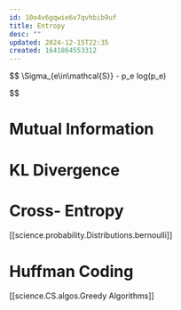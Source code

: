 ```yaml
---
id: 10o4v6gqwie6x7qvhbib9uf
title: Entropy
desc: ""
updated: 2024-12-15T22:35
created: 1641864553312
---
```

$$
\Sigma_{e\in\mathcal{S}} - p_e log(p_e)


$$

# Mutual Information

# KL Divergence

# Cross- Entropy

[[science.probability.Distributions.bernoulli]]

# Huffman Coding

[[science.CS.algos.Greedy Algorithms]]

